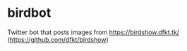 # birdbot
Twitter bot that posts images from https://birdshow.dfkt.tk/ (https://github.com/dfkt/birdshow)
